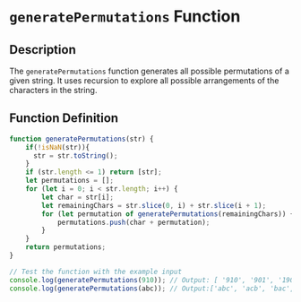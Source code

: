 # `generatePermutations` Function

## Description

The `generatePermutations` function generates all possible permutations of a given string. It uses recursion to explore all possible arrangements of the characters in the string.

## Function Definition

```javascript
function generatePermutations(str) {
    if(!isNaN(str)){
      str = str.toString();
    }
    if (str.length <= 1) return [str];
    let permutations = [];
    for (let i = 0; i < str.length; i++) {
        let char = str[i];
        let remainingChars = str.slice(0, i) + str.slice(i + 1);
        for (let permutation of generatePermutations(remainingChars)) {
            permutations.push(char + permutation);
        }
    }
    return permutations;
}

// Test the function with the example input
console.log(generatePermutations(910)); // Output: [ '910', '901', '190', '109', '091', '019' ]
console.log(generatePermutations(abc)); // Output:['abc', 'acb', 'bac', 'bca', 'cab', 'cba' ]]
